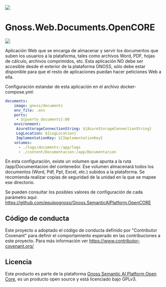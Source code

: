 ![](https://content.gnoss.ws/imagenes/proyectos/personalizacion/7e72bf14-28b9-4beb-82f8-e32a3b49d9d3/cms/logognossazulprincipal.png)

# Gnoss.Web.Documents.OpenCORE

![](https://github.com/equipognoss/Gnoss.Web.Documents.OpenCORE/workflows/BuildWeb/badge.svg)

Aplicación Web que se encarga de almacenar y servir los documentos que suben los usuarios a la plataforma, tales como archivos Word, PDF, hojas de cálculo, archivos comprimidos, etc. Esta aplicación NO debe ser accesible desde el exterior de la plataforma GNOSS, sólo debe estar disponible para que el resto de aplicaciones puedan hacer peticiones Web a ella.

Configuración estandar de esta aplicación en el archivo docker-compose.yml: 

```yml
documents:
    image: gnoss/documents
    env_file: .env
    ports:
     - ${puerto_documents}:80
    environment:
     AzureStorageConnectionString: ${AzureStorageConnectionString}
     LogLocation: ${LogLocation}
     ImplementationKey: ${ImplementationKey}
    volumes:
      - ./logs/documents:/app/logs
      - ./content/Documentacion:/app/Documentacion
```

En esta configuración, existe un volumen que apunta a la ruta /app/Documentacion del contenedor. Ese volumen almacenará todos los documentos (Word, Pdf, Ppt, Excel, etc.) subidos a la plataforma. Se recomienda realizar copias de seguridad de la unidad en la que se mapee ese directorio.

Se pueden consultar los posibles valores de configuración de cada parámetro aquí: https://github.com/equipognoss/Gnoss.SemanticAIPlatform.OpenCORE

## Código de conducta
Este proyecto a adoptado el código de conducta definido por "Contributor Covenant" para definir el comportamiento esperado en las contribuciones a este proyecto. Para más información ver https://www.contributor-covenant.org/

## Licencia
Este producto es parte de la plataforma [Gnoss Semantic AI Platform Open Core](https://github.com/equipognoss/Gnoss.SemanticAIPlatform.OpenCORE), es un producto open source y está licenciado bajo GPLv3.

